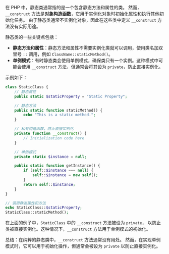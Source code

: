 
在 PHP 中，静态类通常指的是一个包含静态方法和属性的类。
然而，`__construct` 方法是**对象构造函数**，它用于实例化对象时初始化属性和执行其他初始化任务。
由于静态类通常不实例化对象，因此在这些类中定义 `__construct` 方法没有实际用途。

静态类的一些关键点包括：
- **静态方法和属性**：静态方法和属性不需要实例化类就可以调用，使用类名加双冒号 `::`  调用，例如 `ClassName::staticMethod()`。
- **单例模式**：有时静态类会使用单例模式，确保类只有一个实例。这种模式中可能会使用 `__construct` 方法，但通常会将其设为 `private`，防止直接实例化。

示例如下：

```php
class StaticClass {
    // 静态属性
    public static $staticProperty = "Static Property";

    // 静态方法
    public static function staticMethod() {
        echo "This is a static method.";
    }

    // 私有构造函数，防止直接实例化
    private function __construct() {
        // Initialization code here
    }

    // 单例模式
    private static $instance = null;

    public static function getInstance() {
        if (self::$instance === null) {
            self::$instance = new self();
        }
        return self::$instance;
    }
}

// 调用静态属性和方法
echo StaticClass::$staticProperty;
StaticClass::staticMethod();

```
在上面的例子中，`StaticClass` 中的 `__construct` 方法被设为 `private`，
以防止类被直接实例化。这种情况下，`__construct` 方法用于单例模式的初始化。

总结：在纯粹的静态类中，`__construct` 方法通常没有用处。
然而，在实现单例模式时，它可以用于初始化操作，但通常会被设为 `private` 以防止直接实例化。